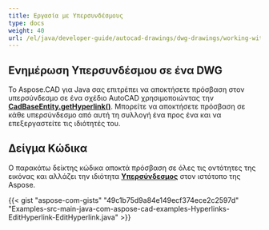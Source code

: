```yaml
---
title: Εργασία με Υπερσυνδέσμους
type: docs
weight: 40
url: /el/java/developer-guide/autocad-drawings/dwg-drawings/working-with-hyperlinks/
---
```


## **Ενημέρωση Υπερσυνδέσμου σε ένα DWG**

Το Aspose.CAD για Java σας επιτρέπει να αποκτήσετε πρόσβαση στον υπερσύνδεσμο σε ένα σχέδιο AutoCAD χρησιμοποιώντας την [**CadBaseEntity.getHyperlink()**](https://reference.aspose.com/cad/java/com.aspose.cad.fileformats.cad.cadobjects/CadBaseEntity#getHyperlink--). Μπορείτε να αποκτήσετε πρόσβαση σε κάθε υπερσύνδεσμο από αυτή τη συλλογή ένα προς ένα και να επεξεργαστείτε τις ιδιότητές του.

## Δείγμα Κώδικα

Ο παρακάτω δείκτης κώδικα αποκτά πρόσβαση σε όλες τις οντότητες της εικόνας και αλλάζει την ιδιότητα [**Υπερσύνδεσμος**](https://reference.aspose.com/cad/java/com.aspose.cad.fileformats.cad.cadobjects/CadBaseEntity#setHyperlink-java.lang.String-) στον ιστότοπο της Aspose.

{{< gist "aspose-com-gists" "49c1b75d9a84e149ecf374ece2c2597d" "Examples-src-main-java-com-aspose-cad-examples-Hyperlinks-EditHyperlink-EditHyperlink.java" >}}
